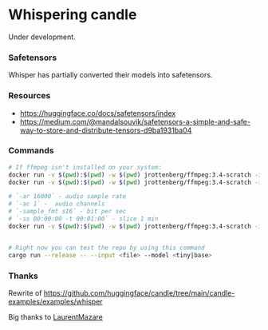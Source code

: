 # Whispering candle

Under development.

### Safetensors
Whisper has partially converted their models into safetensors.

### Resources
- https://huggingface.co/docs/safetensors/index
- https://medium.com/@mandalsouvik/safetensors-a-simple-and-safe-way-to-store-and-distribute-tensors-d9ba1931ba04


### Commands
```sh
# If ffmpeg isn't installed on your system:
docker run -v $(pwd):$(pwd) -w $(pwd) jrottenberg/ffmpeg:3.4-scratch -i $(pwd)/record.wav -ar 16000 $(pwd)/output.wav
docker run -v $(pwd):$(pwd) -w $(pwd) jrottenberg/ffmpeg:3.4-scratch -i $(pwd)/src/assets/record.wav -f f32le -acodec pcm_f32le $(pwd)/output.pcmf32

# `-ar 16000` - audio sample rate
# `-ac 1` -  audio channels
# `-sample_fmt s16` - bit per sec
# `-ss 00:00:00 -t 00:01:00` - slice 1 min
docker run -v $(pwd):$(pwd) -w $(pwd) jrottenberg/ffmpeg:3.4-scratch -i $(pwd)/record.wav -ar 16000 -ac 1 $(pwd)/output.wav


# Right now you can test the repo by using this command
cargo run --release -- --input <file> --model <tiny|base>
```

### Thanks
Rewrite of https://github.com/huggingface/candle/tree/main/candle-examples/examples/whisper

Big thanks to [LaurentMazare](https://github.com/LaurentMazare)